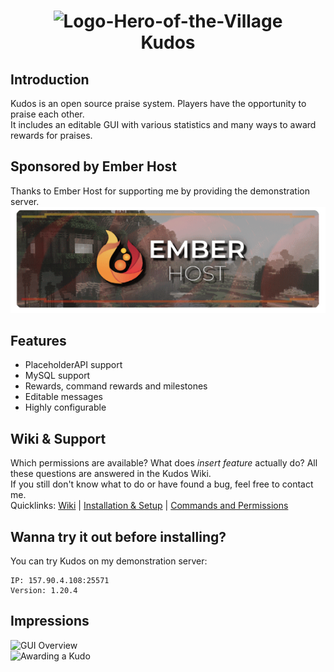 <h1 align="center">
  <img src="https://github.com/Urbance/Kudos/blob/main/logo.hereo-of-the-village.png" title="Logo-Hero-of-the-Village">
  <br>Kudos
</h1>

## Introduction
Kudos is an open source praise system. Players have the opportunity to praise each other.
<br>It includes an editable GUI with various statistics and many ways to award rewards for praises.

## Sponsored by Ember Host
Thanks to Ember Host for supporting me by providing the demonstration server.
<a href="https://ember.host"><img src="https://raw.githubusercontent.com/Urbance/Kudos-Media/main/Kudos/Ember%20Host%20Banner%20Resized.png"/></a>

## Features
* PlaceholderAPI support
* MySQL support
* Rewards, command rewards and milestones
* Editable messages
* Highly configurable

## Wiki & Support
Which permissions are available? What does *insert feature* actually do? All these questions are answered in the Kudos Wiki. 
<br>If you still don't know what to do or have found a bug, feel free to contact me.
<br>Quicklinks: [Wiki](https://urbance.gitbook.io/kudos-v4-wiki/getting-started/home) | [Installation & Setup](https://urbance.gitbook.io/kudos-v5-wiki/getting-started/installation-and-setup) | [Commands and Permissions](https://urbance.gitbook.io/kudos-v5-wiki/getting-started/permissions-and-commands)

## Wanna try it out before installing?
You can try Kudos on my demonstration server:
~~~
IP: 157.90.4.108:25571
Version: 1.20.4
~~~

## Impressions
![GUI Overview](https://media.giphy.com/media/v1.Y2lkPTc5MGI3NjExMjQyODA3MzI4Y2JhZTI3MzIzYTI1ZDZkMjQxYjUyYWNlY2NiMWUxMCZlcD12MV9pbnRlcm5hbF9naWZzX2dpZklkJmN0PWc/ohLlAJdrAoHLpELVXw/giphy.gif)
<br>![Awarding a Kudo](https://media.giphy.com/media/zg1JlSMlPyK0iuLH9i/giphy.gif)
